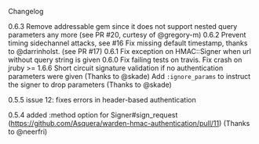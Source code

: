 Changelog

0.6.3
  Remove addressable gem since it does not support nested query parameters any more (see PR #20,
curtesy of @gregory-m)
0.6.2
	Prevent timing sidechannel attacks, see #16
    Fix missing default timestamp, thanks to @darrinholst. (see PR #17)
0.6.1
    Fix exception on HMAC::Signer when url without query string is given
0.6.0
    Fix failing tests on travis.
	Fix crash on jruby >= 1.6.6
	Short circuit signature validation if no authentication parameters were given (Thanks to @skade)
    Add `:ignore_params` to instruct the signer to drop parameters (Thanks to @skade)	

0.5.5
    issue 12: fixes errors in header-based authentication

0.5.4
	added :method option for Signer#sign_request
(https://github.com/Asquera/warden-hmac-authentication/pull/11) (Thanks to @neerfri)
